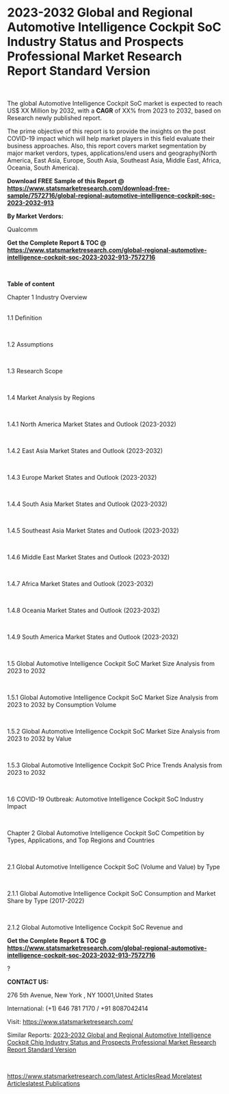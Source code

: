 <h1>2023-2032 Global and Regional Automotive Intelligence Cockpit SoC Industry Status and Prospects Professional Market Research Report Standard Version</h1><br/><p>The global Automotive Intelligence Cockpit SoC market is expected to reach US$ XX Million by 2032, with a <strong>CAGR</strong> of XX% from 2023 to 2032, based on Research newly published report.</p>
 
 
 
 <p>The prime objective of this report is to provide the insights on the post COVID-19 impact which will help market players in this field evaluate their business approaches. Also, this report covers market segmentation by major market verdors, types, applications/end users and geography(North America, East Asia, Europe, South Asia, Southeast Asia, Middle East, Africa, Oceania, South America).</p>
 
 
 
 <p><strong>Download FREE Sample of this Report @ <a href="https://www.statsmarketresearch.com/download-free-sample/7572716/global-regional-automotive-intelligence-cockpit-soc-2023-2032-913">https://www.statsmarketresearch.com/download-free-sample/7572716/global-regional-automotive-intelligence-cockpit-soc-2023-2032-913</a></strong></p>
 
 
 
 <p><strong>By Market Verdors:</strong></p>
 
 
 
 <p>Qualcomm</p>
 
 
 
 <div><b>Get the Complete Report & TOC @ <a href="https://www.statsmarketresearch.com/global-regional-automotive-intelligence-cockpit-soc-2023-2032-913-7572716">https://www.statsmarketresearch.com/global-regional-automotive-intelligence-cockpit-soc-2023-2032-913-7572716</a></b></div>
 
 
 
 <p><br />
 
 <b>Table of content</b></p>
 
 
 
 <p>Chapter 1 Industry Overview<br />
 
 <br />
 
 1.1 Definition<br />
 
 <br />
 
 1.2 Assumptions<br />
 
 <br />
 
 1.3 Research Scope<br />
 
 <br />
 
 1.4 Market Analysis by Regions<br />
 
 <br />
 
 1.4.1 North America Market States and Outlook (2023-2032)<br />
 
 <br />
 
 1.4.2 East Asia Market States and Outlook (2023-2032)<br />
 
 <br />
 
 1.4.3 Europe Market States and Outlook (2023-2032)<br />
 
 <br />
 
 1.4.4 South Asia Market States and Outlook (2023-2032)<br />
 
 <br />
 
 1.4.5 Southeast Asia Market States and Outlook (2023-2032)<br />
 
 <br />
 
 1.4.6 Middle East Market States and Outlook (2023-2032)<br />
 
 <br />
 
 1.4.7 Africa Market States and Outlook (2023-2032)<br />
 
 <br />
 
 1.4.8 Oceania Market States and Outlook (2023-2032)<br />
 
 <br />
 
 1.4.9 South America Market States and Outlook (2023-2032)<br />
 
 <br />
 
 1.5 Global Automotive Intelligence Cockpit SoC Market Size Analysis from 2023 to 2032<br />
 
 <br />
 
 1.5.1 Global Automotive Intelligence Cockpit SoC Market Size Analysis from 2023 to 2032 by Consumption Volume<br />
 
 <br />
 
 1.5.2 Global Automotive Intelligence Cockpit SoC Market Size Analysis from 2023 to 2032 by Value<br />
 
 <br />
 
 1.5.3 Global Automotive Intelligence Cockpit SoC Price Trends Analysis from 2023 to 2032<br />
 
 <br />
 
 1.6 COVID-19 Outbreak: Automotive Intelligence Cockpit SoC Industry Impact<br />
 
 <br />
 
 Chapter 2 Global Automotive Intelligence Cockpit SoC Competition by Types, Applications, and Top Regions and Countries<br />
 
 <br />
 
 2.1 Global Automotive Intelligence Cockpit SoC (Volume and Value) by Type<br />
 
 <br />
 
 2.1.1 Global Automotive Intelligence Cockpit SoC Consumption and Market Share by Type (2017-2022)<br />
 
 <br />
 
 2.1.2 Global Automotive Intelligence Cockpit SoC Revenue and</p>
 
 
 
 <div><b>Get the Complete Report & TOC @ <a href="https://www.statsmarketresearch.com/global-regional-automotive-intelligence-cockpit-soc-2023-2032-913-7572716">https://www.statsmarketresearch.com/global-regional-automotive-intelligence-cockpit-soc-2023-2032-913-7572716</a></b></div>
 
 
 
 <p>? </p>
 
 
 
 <p><b>CONTACT US:</b><br />
 
 276 5th Avenue, New York , NY 10001,United States<br />
 
 International: (+1) 646 781 7170 / +91 8087042414<br />
 
 Visit: <a href="https://www.statsmarketresearch.com/">https://www.statsmarketresearch.com/</a><br />
 
 Similar Reports: <a href="https://www.statsmarketresearch.com/global-regional-automotive-intelligence-cockpit-soc-2023-2032-913-7572716">2023-2032 Global and Regional Automotive Intelligence Cockpit Chip Industry Status and Prospects Professional Market Research Report Standard Version</a><br />
 
 <br />
 
 <a href="https://gyeongbokgung.com">https://www.statsmarketresearch.com/</a><a href="https://hallyeomaritime.com">latest Articles</a><a href="https://jingwansa.com">Read More</a><a href="https://nguoiviet.jp/">latest Articles</a><a href="https://www.intelmarketresearch.com/">latest Publications</a></p>